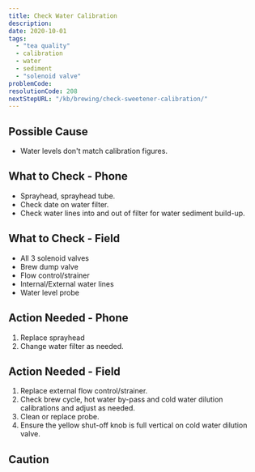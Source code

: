 ```yaml
---
title: Check Water Calibration
description:
date: 2020-10-01
tags:
  - "tea quality"
  - calibration
  - water
  - sediment
  - "solenoid valve"
problemCode: 
resolutionCode: 208
nextStepURL: "/kb/brewing/check-sweetener-calibration/"
---
```

## Possible Cause

- Water levels don't match calibration figures.

## What to Check - Phone

- Sprayhead, sprayhead tube.
- Check date on water filter.
- Check water lines into and out of filter for water sediment build-up.

## What to Check - Field

- All 3 solenoid valves
- Brew dump valve
- Flow control/strainer
- Internal/External water lines
- Water level probe

## Action Needed - Phone

1) Replace sprayhead
2) Change water filter as needed.

## Action Needed - Field

1) Replace external flow control/strainer.
2) Check brew cycle, hot water by-pass and cold water dilution calibrations and adjust as needed.
3) Clean or replace probe.
4) Ensure the yellow shut-off knob is full vertical on cold water dilution valve.

## Caution
